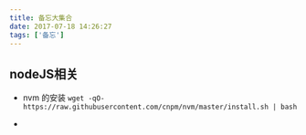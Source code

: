 ```yaml
---
title: 备忘大集合
date: 2017-07-18 14:26:27
tags: ['备忘']
---
```


## nodeJS相关
- nvm 的安装
`wget -qO- https://raw.githubusercontent.com/cnpm/nvm/master/install.sh | bash`

-
